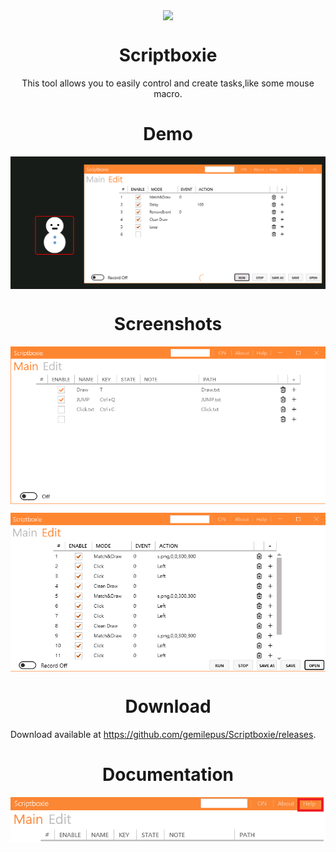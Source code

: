 <p align="center">
<img align="center" src="Metro/package.ico" />
</p>

<h1 align="center">Scriptboxie</h1>
<p align="center">This tool allows you to easily control and create tasks,like some mouse macro.</p>

<h1 align="center">Demo</h1>
<p align="center">
 <img align="center" alt="Edit" src="test.png" />
</p>

<h1 align="center">Screenshots</h1>
<p align="center">
 <img align="center" alt="Main" src="cover.png" />
</p>
<p align="center">
 <img align="center" alt="Edit" src="cover2.png" />
</p>

<h1 align="center">Download</h1>

Download available at <https://github.com/gemilepus/Scriptboxie/releases>.

<h1 align="center">Documentation</h1>
<p align="center">
 <img align="center" alt="Edit" src="documentation.png" />
</p>


